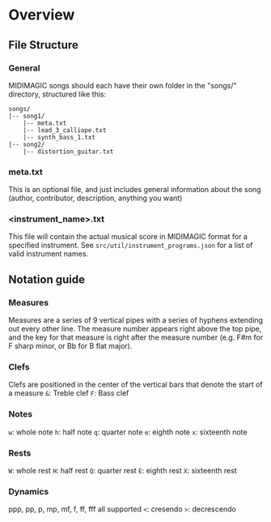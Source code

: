 # Overview

## File Structure
### General
MIDIMAGIC songs should each have their own folder in the "songs/" directory, structured like this:
```
songs/
|-- song1/
    |-- meta.txt
    |-- lead_3_calliope.txt
    |-- synth_bass_1.txt
|-- song2/
    |-- distortion_guitar.txt
```
### meta.txt
This is an optional file, and just includes general information about the song (author, contributor, description, anything you want)

### <instrument_name>.txt
This file will contain the actual musical score in MIDIMAGIC format for a specified instrument.
See `src/util/instrument_programs.json` for a list of valid instrument names.


## Notation guide
### Measures
Measures are a series of 9 vertical pipes with a series of hyphens extending out every other line.
The measure number appears right above the top pipe, and the key for that measure is right after the
measure number (e.g. F#m for F sharp minor, or Bb for B flat major).

### Clefs
Clefs are positioned in the center of the vertical bars that denote the start of a measure
`&`: Treble clef
`F`: Bass clef

### Notes
`w`: whole note
`h`: half note
`q`: quarter note
`e`: eighth note
`x`: sixteenth note

### Rests
`W`: whole rest
`H`: half rest
`Q`: quarter rest
`E`: eighth rest
`X`: sixteenth rest

### Dynamics
ppp, pp, p, mp, mf, f, ff, fff all supported
`<`: cresendo
`>`: decrescendo